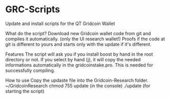 # GRC-Scripts
Update and install scripts for the QT Gridcoin Wallet

What do the script?
    Download new Gridcoin wallet code from git and compiles it automatically. (only the UI research wallet!)
    Proofs if the code at git is different to yours and starts only with the update if it's different.

Features
    The script will ask you if you install boost by hand in the root directory or not. If you select by hand (j), it will copy the needed informations automatically in the gridcoinstake.pro. This is needed for successfully compiling.

How to use
    Copy the updaste file into the Gridcoin-Research folder.
    ~/GridcoinResearch chmod 755 update (in the console)
    ./update (for starting the script)
